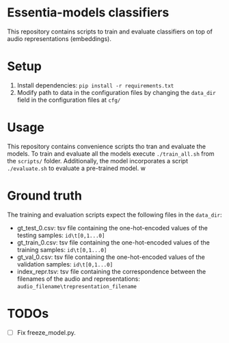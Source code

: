# Essentia-models classifiers
This repository contains scripts to train and evaluate classifiers on top of audio representations (embeddings).

# Setup
1. Install dependencies: `pip install -r requirements.txt`
2. Modify path to data in the configuration files by changing the `data_dir` field in the configuration files at `cfg/`

# Usage
This repository contains convenience scripts tho tran and evaluate the models.
To train and evaluate all the models execute `./train_all.sh` from the `scripts/` folder.
Additionally, the model incorporates a script `./evaluate.sh` to evaluate a pre-trained model. w

# Ground truth
The training and evaluation scripts expect the following files in the `data_dir`:
- gt_test_0.csv: tsv file containing the one-hot-encoded values of the testing samples: `id\t[0,1...0]`
- gt_train_0.csv: tsv file containing the one-hot-encoded values of the training samples: `id\t[0,1...0]`
- gt_val_0.csv: tsv file containing the one-hot-encoded values of the validation samples: `id\t[0,1...0]`
- index_repr.tsv: tsv file containing the correspondence between the filenames of the audio and representations: `audio_filename\trepresentation_filename`

# TODOs
- [ ] Fix freeze_model.py.
